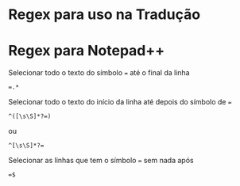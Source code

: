 # Regex para uso na Tradução

# Regex para Notepad++

Selecionar todo o texto do símbolo `=` até o final da linha
```
=.*
```

Selecionar todo o texto do início da linha até depois do símbolo de `=` 
```
^([\s\S]*?=)
```
ou
```
^[\s\S]*?=
```

Selecionar as linhas que tem o símbolo `=` sem nada após
```
=$
```